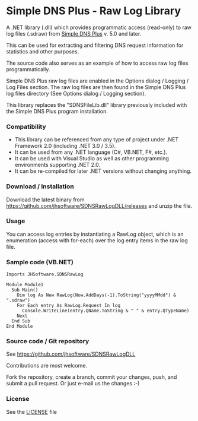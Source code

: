 # Simple DNS Plus - Raw Log Library

A .NET library (.dll) which provides programmatic access (read-only) to raw log files (.sdraw) from [Simple DNS Plus](http://simpledns.com) v. 5.0 and later.

This can be used for extracting and filtering DNS request information for statistics and other purposes.

The source code also serves as an example of how to access raw log files programmatically.

Simple DNS Plus raw log files are enabled in the Options dialog / Logging / Log Files section.
The raw log files are then found in the Simple DNS Plus log files directory (See Options dialog / Logging section). 

This library replaces the "SDNSFileLib.dll" library previously included with the Simple DNS Plus program installation.

### Compatibility

- This library can be referenced from any type of project under .NET Framework 2.0 (including .NET 3.0 / 3.5).
- It can be used from any .NET language (C#, VB.NET, F#, etc.).
- It can be used with Visual Studio as well as other programming environments supporting .NET 2.0.
- It can be re-compiled for later .NET versions without changing anything.

### Download / Installation

Download the latest binary from <https://github.com/jhsoftware/SDNSRawLogDLL/releases> and unzip the file.

### Usage

You can access log entries by instantiating a RawLog object, which is an enumeration (access with for-each) over the log entry items in the raw log file.

### Sample code (VB.NET)

```
Imports JHSoftware.SDNSRawLog

Module Module1
  Sub Main()
    Dim log As New RawLog(Now.AddDays(-1).ToString("yyyyMMdd") & ".sdraw")
    For Each entry As RawLog.Request In log
      Console.WriteLine(entry.QName.ToString & " " & entry.QTypeName)
    Next
  End Sub
End Module
```

### Source code / Git repository

See <https://github.com/jhsoftware/SDNSRawLogDLL>

Contributions are most welcome. 

Fork the repository, create a branch, commit your changes, push, and submit a pull request.
Or just e-mail us the changes :-)

### License

See the [LICENSE](LICENSE.md) file
